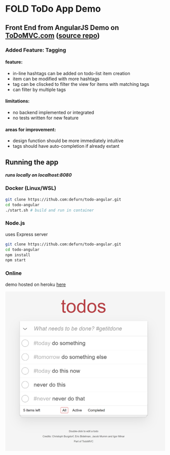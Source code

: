 # FOLD ToDo App Demo
## Front End from AngularJS Demo on [ToDoMVC.com](https://todomvc.com/examples/angularjs/#/) ([source repo](https://github.com/tastejs/todomvc/tree/gh-pages/examples/angularjs))    

### Added Feature: Tagging
#### feature: 
* in-line hashtags can be added on todo-list item creation
* item can be modified with more hashtags
* tag can be cliscked to filter the view for items with matching tags
* can filter by multiple tags
#### limitations:
* no backend implemented or integrated  
* no tests written for new feature  
#### areas for improvement:
* design function should be more immediately intuitive
* tags should have auto-completion if already extant

## Running the app
##### runs locally on localhost:8080
### Docker (Linux/WSL)
```bash
git clone https://ithub.com:defurn/todo-angular.git
cd todo-angular
./start.sh # build and run in container
```
### Node.js
uses Express server
```bash
git clone https://ithub.com:defurn/todo-angular.git
cd todo-angular
npm install
npm start
```
### Online
demo hosted on heroku [here](https://tranquil-mountain-17858.herokuapp.com/)  

![alt text for screen readers](./Screenshot.png "TODO added feature screenshot")